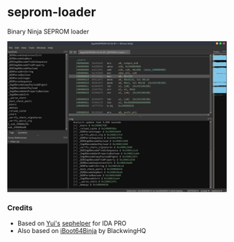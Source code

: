 # seprom-loader
Binary Ninja SEPROM loader

![](demo.PNG)

### Credits
- Based on [Yui's](https://twitter.com/haiyuidesu)  [sephelper](https://github.com/haiyuidesu/sephelper) for IDA PRO
- Also based on [iBoot64Binja](https://github.com/BlackwingHQ/iBoot64Binja) by BlackwingHQ
